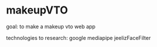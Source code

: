 # makeupVTO

goal: to make a makeup vto web app

technologies to research:
google mediapipe 
jeelizFaceFilter
